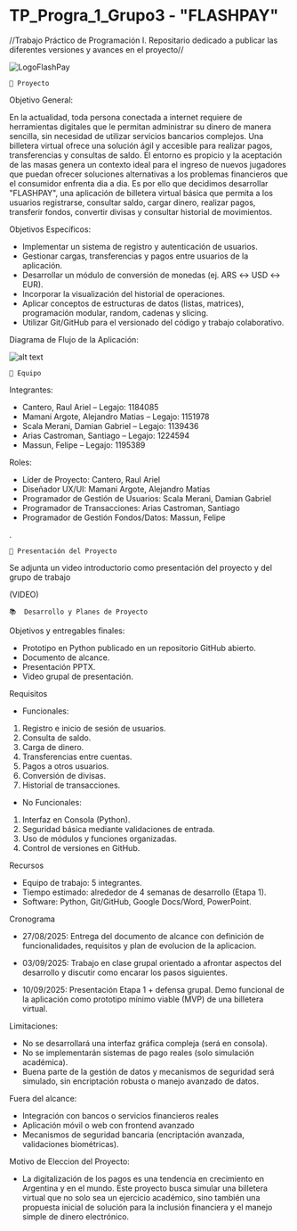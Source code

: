 # TP_Progra_1_Grupo3 - "FLASHPAY"

//Trabajo Práctico de Programación I. Repositario dedicado a publicar las diferentes versiones y avances en el proyecto//

![LogoFlashPay](https://raw.githubusercontent.com/raull127/TP_Progra_1_Grupo3__FLASHPAY/refs/heads/main/LogoProvisionalLiveFP.PNG) 

    📝 Proyecto

   Objetivo General:

En la actualidad, toda persona conectada a internet requiere de herramientas digitales que le permitan administrar su dinero de manera sencilla, sin necesidad de utilizar servicios bancarios complejos. Una billetera virtual ofrece una solución ágil y accesible para realizar pagos, transferencias y consultas de saldo. El entorno es propicio y la aceptación de las masas genera un contexto ideal para el ingreso de nuevos jugadores que puedan ofrecer soluciones alternativas a los problemas financieros que el consumidor enfrenta dia a dia.
Es por ello que decidimos desarrollar "FLASHPAY", una aplicación de billetera virtual básica que permita a los usuarios registrarse, consultar saldo, cargar dinero, realizar pagos, transferir fondos, convertir divisas y consultar historial de movimientos.

   Objetivos Específicos:
- Implementar un sistema de registro y autenticación de usuarios.
- Gestionar cargas, transferencias y pagos entre usuarios de la aplicación.
- Desarrollar un módulo de conversión de monedas (ej. ARS ↔ USD ↔ EUR).
- Incorporar la visualización del historial de operaciones.
- Aplicar conceptos de estructuras de datos (listas, matrices), programación modular, random, cadenas y slicing.
- Utilizar Git/GitHub para el versionado del código y trabajo colaborativo.


Diagrama de Flujo de la Aplicación:
  
![alt text](https://raw.githubusercontent.com/raull127/TP_Progra_1_Grupo3__FLASHPAY/refs/heads/main/DiagramaAppWallet.png)

    👥 Equipo 

Integrantes:
- Cantero, Raul Ariel – Legajo: 1184085
- Mamani Argote, Alejandro Matias  – Legajo: 1151978
- Scala Merani, Damian Gabriel – Legajo: 1139436
- Arias Castroman, Santiago – Legajo: 1224594
- Massun, Felipe – Legajo: 1195389

Roles:
- Líder de Proyecto:  Cantero, Raul Ariel
- Diseñador UX/UI: Mamani Argote, Alejandro Matias
- Programador de Gestión de Usuarios: Scala Merani, Damian Gabriel
- Programador de Transacciones: Arias Castroman, Santiago
- Programador de Gestión Fondos/Datos: Massun, Felipe

.

    🎥 Presentación del Proyecto

Se adjunta un video introductorio como presentación del proyecto y del grupo de trabajo

 (VIDEO)


    📚  Desarrollo y Planes de Proyecto

Objetivos y entregables finales:
- Prototipo en Python publicado en un repositorio GitHub abierto.
- Documento de alcance.
- Presentación PPTX.
- Video grupal de presentación.
 
 Requisitos

- Funcionales:
1. Registro e inicio de sesión de usuarios.
2. Consulta de saldo.
3. Carga de dinero.
4. Transferencias entre cuentas.
5. Pagos a otros usuarios.
6. Conversión de divisas.
7. Historial de transacciones.

- No Funcionales:
1. Interfaz en Consola (Python).
2. Seguridad básica mediante validaciones de entrada.
3. Uso de módulos y funciones organizadas.
4. Control de versiones en GitHub.

  
Recursos
- Equipo de trabajo: 5 integrantes.
- Tiempo estimado: alrededor de 4 semanas de desarrollo (Etapa 1).
- Software: Python, Git/GitHub, Google Docs/Word, PowerPoint.


Cronograma

- 27/08/2025: Entrega del documento de alcance con definición de funcionalidades, requisitos y plan de evolucion de la aplicacion.  

- 03/09/2025: Trabajo en clase grupal orientado a afrontar aspectos del desarrollo y discutir como encarar los pasos siguientes.   

- 10/09/2025: Presentación Etapa 1 + defensa grupal. Demo funcional de la aplicación como prototipo mínimo viable (MVP) de una billetera virtual.   

Limitaciones:
- No se desarrollará una interfaz gráfica compleja (será en consola).
- No se implementarán sistemas de pago reales (solo simulación académica).
- Buena parte de la gestión de datos y mecanismos de seguridad será simulado, sin encriptación robusta o manejo avanzado de datos.

Fuera del alcance:
- Integración con bancos o servicios financieros reales
- Aplicación móvil o web con frontend avanzado
- Mecanismos de seguridad bancaria (encriptación avanzada, validaciones biométricas).

Motivo de Eleccion del Proyecto:

- La digitalización de los pagos es una tendencia en crecimiento en Argentina y en el mundo. Este proyecto busca simular una billetera virtual que no solo sea un ejercicio académico, sino también una propuesta inicial de solución para la inclusión financiera y el manejo simple de dinero electrónico.


